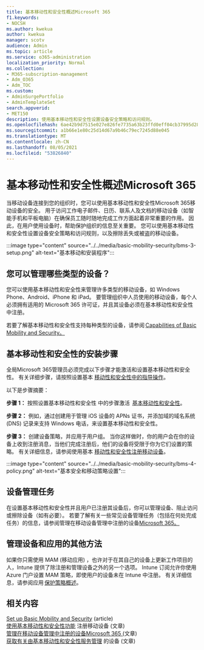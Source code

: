 ```yaml
---
title: 基本移动性和安全性概述Microsoft 365
f1.keywords:
- NOCSH
ms.author: kwekua
author: kwekua
manager: scotv
audience: Admin
ms.topic: article
ms.service: o365-administration
localization_priority: Normal
ms.collection:
- M365-subscription-management
- Adm_O365
- Adm_TOC
ms.custom:
- AdminSurgePortfolio
- AdminTemplateSet
search.appverid:
- MET150
description: 使用基本移动性和安全性设置设备安全策略和访问规则。
ms.openlocfilehash: 6ae42b9d7515e027e826fe7735a63b23ffd0eff04cb37995d28c60c9dddfada1
ms.sourcegitcommit: a1b66e1e80c25d14d67a9b46c79ec7245d88e045
ms.translationtype: MT
ms.contentlocale: zh-CN
ms.lasthandoff: 08/05/2021
ms.locfileid: "53826840"
---
```

# <a name="overview-of-basic-mobility-and-security-for-microsoft-365"></a>基本移动性和安全性概述Microsoft 365

当移动设备连接到您的组织时，您可以使用基本移动性和安全性Microsoft 365移动设备的安全。 用于访问工作电子邮件、日历、联系人及文档的移动设备（如智能手机和平板电脑）在确保员工随时随地完成工作方面起着非常重要的作用。 因此，在用户使用设备时，帮助保护组织的信息至关重要。 您可以使用基本移动性和安全性设置设备安全策略和访问规则，以及擦除丢失或被盗的移动设备。

:::image type="content" source="../../media/basic-mobility-security/bms-3-setup.png" alt-text="基本移动和安装程序":::

## <a name="what-types-of-devices-can-you-manage"></a>您可以管理哪些类型的设备？

您可以使用基本移动性和安全性来管理许多类型的移动设备，如 Windows Phone、Android、iPhone 和 iPad。 要管理组织中人员使用的移动设备，每个人必须拥有适用的 Microsoft 365 许可证，并且其设备必须在基本移动性和安全性中注册。

若要了解基本移动性和安全性支持每种类型的设备，请参阅 [Capabilities of Basic Mobility and Security。](capabilities.md)

## <a name="setup-steps-for-basic-mobility-and-security"></a>基本移动性和安全性的安装步骤

全局Microsoft 365管理员必须完成以下步骤才能激活和设置基本移动性和安全性。 有关详细步骤，请按照设置基本 [移动性和安全性中的指导操作](set-up.md)。 

以下是步骤摘要：

**步骤 1：** 按照设置基本移动性和安全性 中的步骤激活  [基本移动性和安全性](set-up.md)。

**步骤 2：** 例如，通过创建用于管理 iOS 设备的 APNs 证书，并添加域的域名系统 (DNS) 记录来支持 Windows 电话，来设置基本移动性和安全性。

**步骤 3：** 创建设备策略，并应用于用户组。 当你这样做时，你的用户会在你的设备上收到注册消息，当他们完成注册后，他们的设备将受限于你为它们设置的策略。 有关详细信息，请参阅使用基本 [移动性和安全性注册移动设备](enroll-your-mobile-device.md)。 

:::image type="content" source="../../media/basic-mobility-security/bms-4-policy.png" alt-text="基本安全和移动策略设置":::

## <a name="device-management-tasks"></a>设备管理任务

在设置基本移动性和安全性并且用户已注册其设备后，你可以管理设备、阻止访问或擦除设备（如有必要）。 若要了解有关一些常见设备管理任务（包括在何处完成任务）的信息，请参阅管理在移动设备管理中注册的设备[Microsoft 365。](manage-enrolled-devices.md)

## <a name="other-ways-to-manage-devices-and-apps"></a>管理设备和应用的其他方法

如果你只需使用 MAM (移动应用) ，也许对于在其自己的设备上更新工作项目的人，Intune 提供了除注册和管理设备之外的另一个选项。 Intune 订阅允许你使用 Azure 门户设置 MAM 策略，即使用户的设备未在 Intune 中注册。 有关详细信息，请参阅应用 [保护策略概述](/mem/intune/apps/app-protection-policy)。

## <a name="related-content"></a>相关内容

[Set up Basic Mobility and Security](set-up.md) (article) \
[使用基本移动性和安全性功能](enroll-your-mobile-device.md) 注册移动设备 (文章) \
[管理在移动设备管理中注册的设备Microsoft 365 (](manage-enrolled-devices.md)文章) \
[获取有关由基本移动性和安全性服务管理](get-details-about-managed-devices.md) 的设备 (文章) 